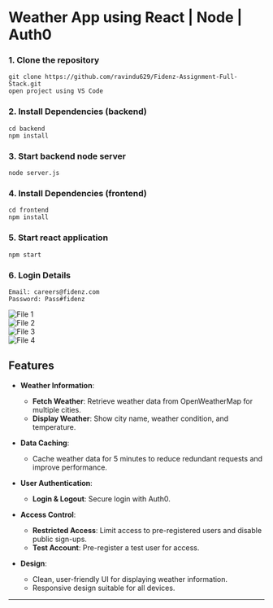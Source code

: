 
# Weather App using React | Node | Auth0


### 1. Clone the repository

```
git clone https://github.com/ravindu629/Fidenz-Assignment-Full-Stack.git
open project using VS Code
```

### 2. Install Dependencies (backend)

```
cd backend
npm install
```

### 3. Start backend node server

```
node server.js
```

### 4. Install Dependencies (frontend)

```
cd frontend
npm install
```

### 5. Start react application

```
npm start
```


### 6. Login Details

```
Email: careers@fidenz.com
Password: Pass#fidenz
```


![File 1](https://drive.google.com/uc?export=view&id=1mc39vn50gJmJKmcAYj1z77-pLutMarAD)  
![File 2](https://drive.google.com/uc?export=view&id=1OI2XWfX-b8BfQmXX801vY2yaDep7PXKI)  
![File 3](https://drive.google.com/uc?export=view&id=1OQVWIITuRX6qOypru8AwJi_APM4lmTCC)  
![File 4](https://drive.google.com/uc?export=view&id=1V50nKTpQVOW2P2uVwTJpKbDbfrho9Bsl)  


## Features

- **Weather Information**:
  - **Fetch Weather**: Retrieve weather data from OpenWeatherMap for multiple cities.
  - **Display Weather**: Show city name, weather condition, and temperature.
  
- **Data Caching**:
  - Cache weather data for 5 minutes to reduce redundant requests and improve performance.

- **User Authentication**:
  - **Login & Logout**: Secure login with Auth0.

- **Access Control**:
  - **Restricted Access**: Limit access to pre-registered users and disable public sign-ups.
  - **Test Account**: Pre-register a test user for access.

- **Design**:
  - Clean, user-friendly UI for displaying weather information.
  - Responsive design suitable for all devices.
 




---
